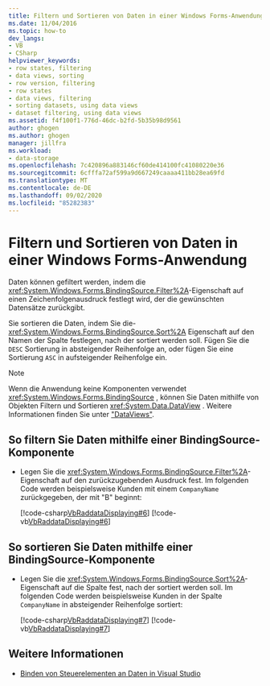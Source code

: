 ```yaml
---
title: Filtern und Sortieren von Daten in einer Windows Forms-Anwendung
ms.date: 11/04/2016
ms.topic: how-to
dev_langs:
- VB
- CSharp
helpviewer_keywords:
- row states, filtering
- data views, sorting
- row version, filtering
- row states
- data views, filtering
- sorting datasets, using data views
- dataset filtering, using data views
ms.assetid: f4f100f1-776d-46dc-b2fd-5b35b98d9561
author: ghogen
ms.author: ghogen
manager: jillfra
ms.workload:
- data-storage
ms.openlocfilehash: 7c420896a883146cf60de414100fc41080220e36
ms.sourcegitcommit: 6cfffa72af599a9d667249caaaa411bb28ea69fd
ms.translationtype: MT
ms.contentlocale: de-DE
ms.lasthandoff: 09/02/2020
ms.locfileid: "85282383"
---
```

# <a name="filter-and-sort-data-in-a-windows-forms-application"></a>Filtern und Sortieren von Daten in einer Windows Forms-Anwendung

Daten können gefiltert werden, indem die <xref:System.Windows.Forms.BindingSource.Filter%2A>-Eigenschaft auf einen Zeichenfolgenausdruck festlegt wird, der die gewünschten Datensätze zurückgibt.

Sie sortieren die Daten, indem Sie die- <xref:System.Windows.Forms.BindingSource.Sort%2A> Eigenschaft auf den Namen der Spalte festlegen, nach der sortiert werden soll. Fügen Sie die `DESC` Sortierung in absteigender Reihenfolge an, oder fügen Sie eine Sortierung `ASC` in aufsteigender Reihenfolge ein.

> [!NOTE]
> Wenn die Anwendung keine Komponenten verwendet <xref:System.Windows.Forms.BindingSource> , können Sie Daten mithilfe von Objekten Filtern und Sortieren <xref:System.Data.DataView> . Weitere Informationen finden Sie unter ["DataViews"](/dotnet/framework/data/adonet/dataset-datatable-dataview/dataviews).

## <a name="to-filter-data-by-using-a-bindingsource-component"></a>So filtern Sie Daten mithilfe einer BindingSource-Komponente

- Legen Sie die <xref:System.Windows.Forms.BindingSource.Filter%2A>-Eigenschaft auf den zurückzugebenden Ausdruck fest. Im folgenden Code werden beispielsweise Kunden mit einem `CompanyName` zurückgegeben, der mit "B" beginnt:

     [!code-csharp[VbRaddataDisplaying#6](../data-tools/codesnippet/CSharp/filter-and-sort-data-in-a-windows-forms-application_1.cs)]
     [!code-vb[VbRaddataDisplaying#6](../data-tools/codesnippet/VisualBasic/filter-and-sort-data-in-a-windows-forms-application_1.vb)]

## <a name="to-sort-data-by-using-a-bindingsource-component"></a>So sortieren Sie Daten mithilfe einer BindingSource-Komponente

- Legen Sie die <xref:System.Windows.Forms.BindingSource.Sort%2A>-Eigenschaft auf die Spalte fest, nach der sortiert werden soll. Im folgenden Code werden beispielsweise Kunden in der Spalte `CompanyName` in absteigender Reihenfolge sortiert:

     [!code-csharp[VbRaddataDisplaying#7](../data-tools/codesnippet/CSharp/filter-and-sort-data-in-a-windows-forms-application_2.cs)]
     [!code-vb[VbRaddataDisplaying#7](../data-tools/codesnippet/VisualBasic/filter-and-sort-data-in-a-windows-forms-application_2.vb)]

## <a name="see-also"></a>Weitere Informationen

- [Binden von Steuerelementen an Daten in Visual Studio](../data-tools/bind-controls-to-data-in-visual-studio.md)
